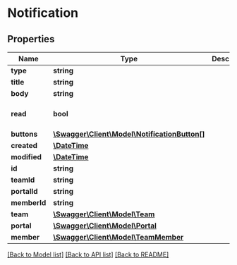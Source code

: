 # Notification

## Properties
Name | Type | Description | Notes
------------ | ------------- | ------------- | -------------
**type** | **string** |  | 
**title** | **string** |  | 
**body** | **string** |  | [optional] 
**read** | **bool** |  | [optional] [default to false]
**buttons** | [**\Swagger\Client\Model\NotificationButton[]**](NotificationButton.md) |  | [optional] 
**created** | [**\DateTime**](\DateTime.md) |  | [optional] 
**modified** | [**\DateTime**](\DateTime.md) |  | [optional] 
**id** | **string** |  | [optional] 
**teamId** | **string** |  | [optional] 
**portalId** | **string** |  | [optional] 
**memberId** | **string** |  | [optional] 
**team** | [**\Swagger\Client\Model\Team**](Team.md) |  | [optional] 
**portal** | [**\Swagger\Client\Model\Portal**](Portal.md) |  | [optional] 
**member** | [**\Swagger\Client\Model\TeamMember**](TeamMember.md) |  | [optional] 

[[Back to Model list]](../README.md#documentation-for-models) [[Back to API list]](../README.md#documentation-for-api-endpoints) [[Back to README]](../README.md)


